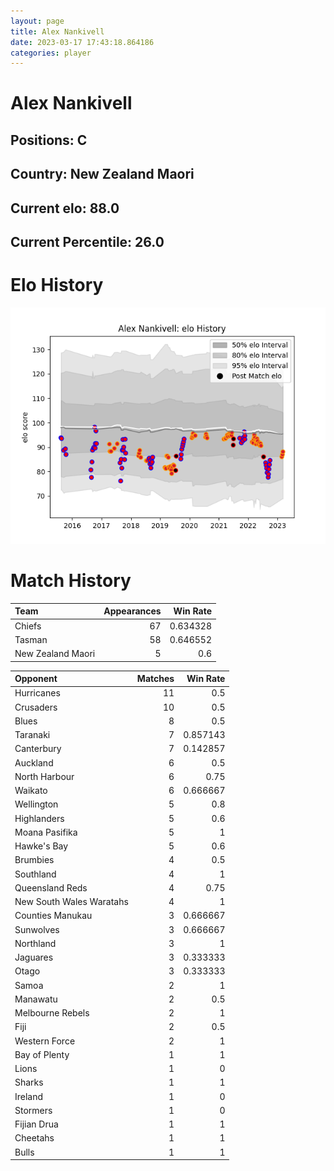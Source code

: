 ```yaml
---  
layout: page  
title: Alex Nankivell  
date: 2023-03-17 17:43:18.864186  
categories: player  
---
```

# Alex Nankivell

## Positions: C

## Country: New Zealand Maori

## Current elo: 88.0

## Current Percentile: 26.0

# Elo History


![elo history](history_AlexNankivell.png)
# Match History


| Team              |   Appearances |   Win Rate |
|:------------------|--------------:|-----------:|
| Chiefs            |            67 |   0.634328 |
| Tasman            |            58 |   0.646552 |
| New Zealand Maori |             5 |   0.6      |

| Opponent                 |   Matches |   Win Rate |
|:-------------------------|----------:|-----------:|
| Hurricanes               |        11 |   0.5      |
| Crusaders                |        10 |   0.5      |
| Blues                    |         8 |   0.5      |
| Taranaki                 |         7 |   0.857143 |
| Canterbury               |         7 |   0.142857 |
| Auckland                 |         6 |   0.5      |
| North Harbour            |         6 |   0.75     |
| Waikato                  |         6 |   0.666667 |
| Wellington               |         5 |   0.8      |
| Highlanders              |         5 |   0.6      |
| Moana Pasifika           |         5 |   1        |
| Hawke's Bay              |         5 |   0.6      |
| Brumbies                 |         4 |   0.5      |
| Southland                |         4 |   1        |
| Queensland Reds          |         4 |   0.75     |
| New South Wales Waratahs |         4 |   1        |
| Counties Manukau         |         3 |   0.666667 |
| Sunwolves                |         3 |   0.666667 |
| Northland                |         3 |   1        |
| Jaguares                 |         3 |   0.333333 |
| Otago                    |         3 |   0.333333 |
| Samoa                    |         2 |   1        |
| Manawatu                 |         2 |   0.5      |
| Melbourne Rebels         |         2 |   1        |
| Fiji                     |         2 |   0.5      |
| Western Force            |         2 |   1        |
| Bay of Plenty            |         1 |   1        |
| Lions                    |         1 |   0        |
| Sharks                   |         1 |   1        |
| Ireland                  |         1 |   0        |
| Stormers                 |         1 |   0        |
| Fijian Drua              |         1 |   1        |
| Cheetahs                 |         1 |   1        |
| Bulls                    |         1 |   1        |